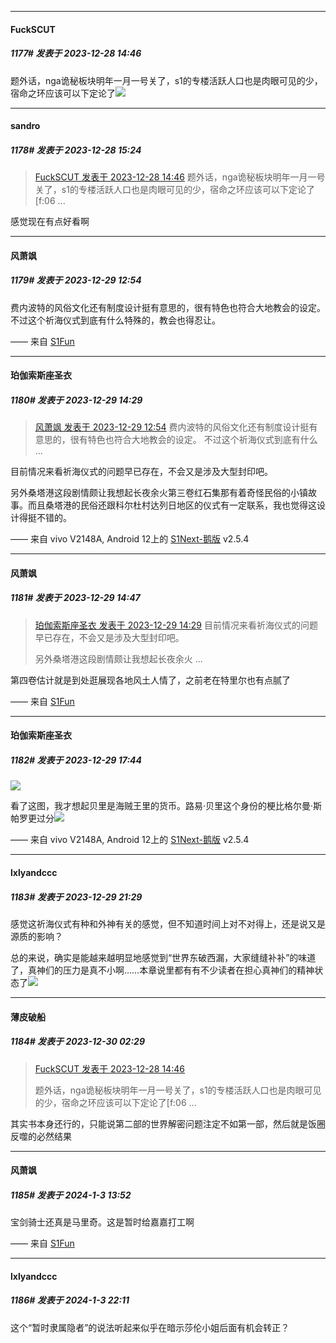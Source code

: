 
*****

####  FuckSCUT  
##### 1177#       发表于 2023-12-28 14:46

题外话，nga诡秘板块明年一月一号关了，s1的专楼活跃人口也是肉眼可见的少，宿命之环应该可以下定论了<img src="https://static.saraba1st.com/image/smiley/face2017/067.png" referrerpolicy="no-referrer">


*****

####  sandro  
##### 1178#       发表于 2023-12-28 15:24

<blockquote><a href="httphttps://bbs.saraba1st.com/2b/forum.php?mod=redirect&amp;goto=findpost&amp;pid=63466290&amp;ptid=2118951" target="_blank">FuckSCUT 发表于 2023-12-28 14:46</a>
题外话，nga诡秘板块明年一月一号关了，s1的专楼活跃人口也是肉眼可见的少，宿命之环应该可以下定论了[f:06 ...</blockquote>
感觉现在有点好看啊


*****

####  风萧飒  
##### 1179#       发表于 2023-12-29 12:54

费内波特的风俗文化还有制度设计挺有意思的，很有特色也符合大地教会的设定。
不过这个祈海仪式到底有什么特殊的，教会也得忍让。

—— 来自 [S1Fun](https://s1fun.koalcat.com)


*****

####  珀伽索斯座圣衣  
##### 1180#       发表于 2023-12-29 14:29

<blockquote><a href="httphttps://bbs.saraba1st.com/2b/forum.php?mod=redirect&amp;goto=findpost&amp;pid=63475172&amp;ptid=2118951" target="_blank">风萧飒 发表于 2023-12-29 12:54</a>
费内波特的风俗文化还有制度设计挺有意思的，很有特色也符合大地教会的设定。
不过这个祈海仪式到底有什么 ...</blockquote>
目前情况来看祈海仪式的问题早已存在，不会又是涉及大型封印吧。

另外桑塔港这段剧情颇让我想起长夜余火第三卷红石集那有着奇怪民俗的小镇故事。而且桑塔港的民俗还跟科尔杜村达列日地区的仪式有一定联系，我也觉得这设计得挺不错的。

—— 来自 vivo V2148A, Android 12上的 [S1Next-鹅版](https://github.com/ykrank/S1-Next/releases) v2.5.4


*****

####  风萧飒  
##### 1181#       发表于 2023-12-29 14:47

<blockquote><a href="httphttps://bbs.saraba1st.com/2b/forum.php?mod=redirect&amp;goto=findpost&amp;pid=63476038&amp;ptid=2118951" target="_blank">珀伽索斯座圣衣 发表于 2023-12-29 14:29</a>
目前情况来看祈海仪式的问题早已存在，不会又是涉及大型封印吧。

另外桑塔港这段剧情颇让我想起长夜余火 ...</blockquote>
第四卷估计就是到处逛展现各地风土人情了，之前老在特里尔也有点腻了

—— 来自 [S1Fun](https://s1fun.koalcat.com)


*****

####  珀伽索斯座圣衣  
##### 1182#       发表于 2023-12-29 17:44

<img src="https://p.sda1.dev/14/92b09af9f0dd20601d51605e62fcbc6a/Screenshot_2023_1229_171711.png" referrerpolicy="no-referrer">

看了这图，我才想起贝里是海贼王里的货币。路易·贝里这个身份的梗比格尔曼·斯帕罗更过分<img src="https://static.saraba1st.com/image/smiley/face2017/067.png" referrerpolicy="no-referrer">

—— 来自 vivo V2148A, Android 12上的 [S1Next-鹅版](https://github.com/ykrank/S1-Next/releases) v2.5.4


*****

####  lxlyandccc  
##### 1183#       发表于 2023-12-29 21:29

感觉这祈海仪式有种和外神有关的感觉，但不知道时间上对不对得上，还是说又是源质的影响？

总的来说，确实是能越来越明显地感觉到“世界东破西漏，大家缝缝补补”的味道了，真神们的压力是真不小啊……本章说里都有有不少读者在担心真神们的精神状态了<img src="https://static.saraba1st.com/image/smiley/face2017/068.png" referrerpolicy="no-referrer">


*****

####  薄皮破船  
##### 1184#       发表于 2023-12-30 02:29

<blockquote><a href="httphttps://bbs.saraba1st.com/2b/forum.php?mod=redirect&amp;goto=findpost&amp;pid=63466290&amp;ptid=2118951" target="_blank">FuckSCUT 发表于 2023-12-28 14:46</a>

题外话，nga诡秘板块明年一月一号关了，s1的专楼活跃人口也是肉眼可见的少，宿命之环应该可以下定论了[f:06 ...</blockquote>
其实书本身还行的，只能说第二部的世界解密问题注定不如第一部，然后就是饭圈反噬的必然结果

*****

####  风萧飒  
##### 1185#       发表于 2024-1-3 13:52

宝剑骑士还真是马里奇。这是暂时给嘉嘉打工啊

—— 来自 [S1Fun](https://s1fun.koalcat.com)


*****

####  lxlyandccc  
##### 1186#       发表于 2024-1-3 22:11

这个“暂时隶属隐者”的说法听起来似乎在暗示莎伦小姐后面有机会转正？

